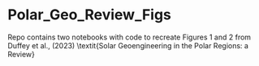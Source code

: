# Polar_Geo_Review_Figs

Repo contains two notebooks with code to recreate Figures 1 and 2 from Duffey et al., (2023) \textit{Solar Geoengineering in the Polar Regions: a Review}
